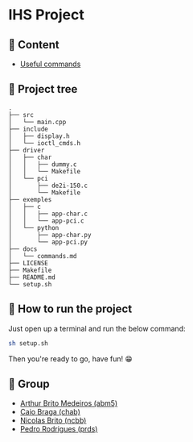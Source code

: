 # IHS Project

## 📂 Content

- [Useful commands](docs/COMMANDS.md)

## 🌳 Project tree

	.
	├── src
	│   └── main.cpp
	├── include
	│   ├── display.h
	│   └── ioctl_cmds.h
	├── driver
	│   ├── char
	│   │   ├── dummy.c
	│   │   └── Makefile
	│   └── pci
	│       ├── de2i-150.c
	│       └── Makefile
	├── exemples
	│   ├── c
	│   │   ├── app-char.c
	│   │   └── app-pci.c
	│   └── python
	│       ├── app-char.py
	│       └── app-pci.py
	├── docs
	│   └── commands.md
	├── LICENSE
	├── Makefile
	├── README.md
	└── setup.sh

## 🚀 How to run the project

Just open up a terminal and run the below command:

```bash
sh setup.sh
```

Then you're ready to go, have fun! 😁

## 👥 Group

- [Arthur Brito Medeiros (abm5)](https://github.com/arthurbm)
- [Caio Braga (chab)](https://github.com/arbcaio)
- [Nicolas Brito (ncbb)](https://github.com/NicBrito)
- [Pedro Rodrigues (prds)](https://github.com/Pedr0Domingues)